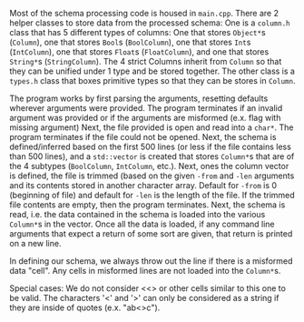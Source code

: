 Most of the schema processing code is housed in `main.cpp`. There are 2 helper classes to store data from the processed schema: One is a `column.h` class that has 5 different types of columns: One that stores `Object*`s (`Column`), one that stores `Bool`s (`BoolColumn`), one that stores `Int`s (`IntColumn`), one that stores `Float`s (`FloatColumn`), and one that stores `String*`s (`StringColumn`). The 4 strict Columns inherit from `Column` so that they can be unified under 1 type and be stored together. The other class is a `types.h` class that boxes primitive types so that they can be stores in `Column`. 

The program works by first parsing the arguments, resetting defaults wherever arguments were provided. The program terminates if an invalid argument was provided or if the arguments are misformed (e.x. flag with missing argument) Next, the file provided is open and read into a `char*`. The program terminates if the file could not be opened. Next, the schema is defined/inferred based on the first 500 lines (or less if the file contains less than 500 lines), and a `std::vector` is created that stores `Column*`s that are of the 4 subtypes (`BoolColumn`, `IntColumn`, etc.). Next, ones the column vector is defined, the file is trimmed (based on the given `-from` and `-len` arguments and its contents stored in another character array. Default for `-from` is 0 (beginning of file) and default for `-len` is the length of the file. If the trimmed file contents are empty, then the program terminates. Next, the schema is read, i.e. the data contained in the schema is loaded into the various `Column*`s in the vector. Once all the data is loaded, if any command line arguments that expect a return of some sort are given, that return is printed on a new line. 

In defining our schema, we always throw out the line if there is a misformed data "cell". Any cells in misformed lines are not loaded into the `Column*`s. 

Special cases:
We do not consider <<> or other cells similar to this one to be valid. The characters '<' and '>' can only be considered as a string if they are inside of quotes (e.x. "ab<>c"). 
